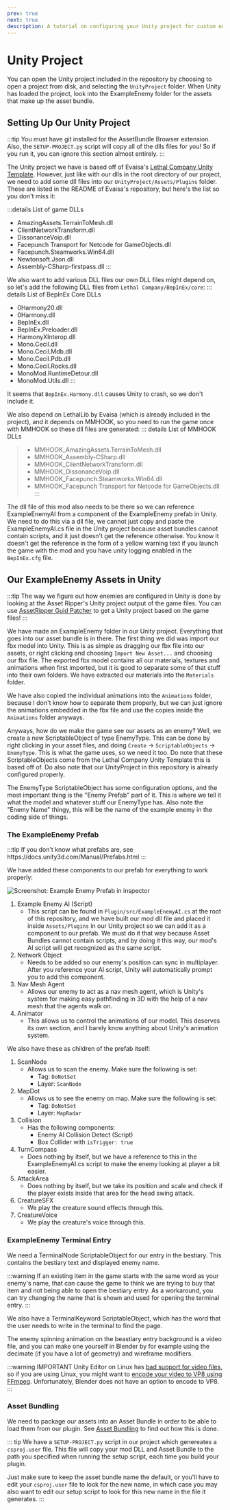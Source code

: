 ```yaml
---
prev: true
next: true
description: A tutorial on configuring your Unity project for custom enemies.
---
```


# Unity Project

You can open the Unity project included in the repository by choosing to open a project from disk, and selecting the `UnityProject` folder. When Unity has loaded the project, look into the ExampleEnemy folder for the assets that make up the asset bundle.

## Setting Up Our Unity Project

:::tip
You must have git installed for the AssetBundle Browser extension.\
Also, the `SETUP-PROJECT.py` script will copy all of the dlls files for you! So if you run it, you can ignore this section almost entirely.
:::

The Unity project we have is based off of Evaisa's [Lethal Company Unity Template](https://github.com/EvaisaDev/LethalCompanyUnityTemplate/). However, just like with our dlls in the root directory of our project, we need to add some dll files into our `UnityProject/Assets/Plugins` folder. These are listed in the README of Evaisa's repository, but here's the list so you don't miss it:

:::details List of game DLLs

- AmazingAssets.TerrainToMesh.dll
- ClientNetworkTransform.dll
- DissonanceVoip.dll
- Facepunch Transport for Netcode for GameObjects.dll
- Facepunch.Steamworks.Win64.dll
- Newtonsoft.Json.dll
- Assembly-CSharp-firstpass.dll
  :::

We also want to add various DLL files our own DLL files might depend on, so let's add the following DLL files from `Lethal Company/BepInEx/core`:
::: details List of BepInEx Core DLLs

- 0Harmony20.dll
- 0Harmony.dll
- BepInEx.dll
- BepInEx.Preloader.dll
- HarmonyXInterop.dll
- Mono.Cecil.dll
- Mono.Cecil.Mdb.dll
- Mono.Cecil.Pdb.dll
- Mono.Cecil.Rocks.dll
- MonoMod.RuntimeDetour.dll
- MonoMod.Utils.dll
  :::

It seems that `BepInEx.Harmony.dll` causes Unity to crash, so we don't include it.

We also depend on LethalLib by Evaisa (which is already included in the project), and it depends on MMHOOK, so you need to run the game once with MMHOOK so these dll files are generated:
::: details List of MMHOOK DLLs

> - MMHOOK_AmazingAssets.TerrainToMesh.dll
> - MMHOOK_Assembly-CSharp.dll
> - MMHOOK_ClientNetworkTransform.dll
> - MMHOOK_DissonanceVoip.dll
> - MMHOOK_Facepunch.Steamworks.Win64.dll
> - MMHOOK_Facepunch Transport for Netcode for GameObjects.dll
>   :::

The dll file of this mod also needs to be there so we can reference ExampleEnemyAI from a component of the ExampleEnemy prefab in Unity. We need to do this via a dll file, we cannot just copy and paste the ExampleEnemyAI.cs file in the Unity project because asset bundles cannot contain scripts, and it just doesn't get the reference otherwise. You know it doesn't get the reference in the form of a yellow warning text if you launch the game with the mod and you have unity logging enabled in the `BepInEx.cfg` file.

## Our ExampleEnemy Assets in Unity

:::tip
The way we figure out how enemies are configured in Unity is done by looking at the Asset Ripper's Unity project output of the game files. You can use [AssetRipper Guid Patcher](https://github.com/ChrisFeline/AssetRipperGuidPatcher) to get a Unity project based on the game files!
:::

We have made an ExampleEnemy folder in our Unity project. Everything that goes into our asset bundle is in there.
The first thing we did was import our fbx model into Unity. This is as simple as dragging our fbx file into our assets, or right clicking and choosing `Import New Asset...` and choosing our fbx file. The exported fbx model contains all our materials, textures and animations when first imported, but it is good to separate some of that stuff into their own folders. We have extracted our materials into the `Materials` folder.

We have also copied the individual animations into the `Animations` folder, because I don't know how to separate them properly, but we can just ignore the animations embedded in the fbx file and use the copies inside the `Animations` folder anyways.

Anyways, how do we make the game see our assets as an enemy? Well, we create a new ScriptableObject of type EnemyType. This can be done by right clicking in your asset files, and doing `Create` -> `ScriptableObjects` -> `EnemyType`. This is what the game uses, so we need it too. Do note that these ScriptableObjects come from the Lethal Company Unity Template this is based off of. Do also note that our UnityProject in this repository is already configured properly.

The EnemyType ScriptableObject has some configuration options, and the most important thing is the "Enemy Prefab" part of it. This is where we tell it what the model and whatever stuff our EnemyType has. Also note the "Enemy Name" thingy, this will be the name of the example enemy in the coding side of things.

### The ExampleEnemy Prefab

:::tip
If you don't know what prefabs are, see https\://docs.unity3d.com/Manual/Prefabs.html
:::

We have added these components to our prefab for everything to work properly:

![Screenshot: Example Enemy Prefab in inspector](/images/lethallib/custom-enemies/unity/ExampleEnemyInspector.png)

1. Example Enemy AI (Script)
   - This script can be found in `Plugin/src/ExampleEnemyAI.cs` at the root of this repository, and we have built our mod dll file and placed it inside `Assets/Plugins` in our Unity project so we can add it as a component to our prefab. We must do it that way because Asset Bundles cannot contain scripts, and by doing it this way, our mod's AI script will get recognized as the same script.
2. Network Object
   - Needs to be added so our enemy's position can sync in multiplayer. After you reference your AI script, Unity will automatically prompt you to add this component.
3. Nav Mesh Agent
   - Allows our enemy to act as a nav mesh agent, which is Unity's system for making easy pathfinding in 3D with the help of a nav mesh that the agents walk on.
4. Animator
   - This allows us to control the animations of our model. This deserves its own section, and I barely know anything about Unity's animation system.

We also have these as children of the prefab itself:

1. ScanNode
   - Allows us to scan the enemy. Make sure the following is set:
     - Tag: `DoNotSet`
     - Layer: `ScanNode`
2. MapDot
   - Allows us to see the enemy on map. Make sure the following is set:
     - Tag: `DoNotSet`
     - Layer: `MapRadar`
3. Collision
   - Has the following components:
     - Enemy AI Collision Detect (Script)
     - Box Collider with `isTrigger: true`
4. TurnCompass
   - Does nothing by itself, but we have a reference to this in the ExampleEnemyAI.cs script to make the enemy looking at player a bit easier.
5. AttackArea
   - Does nothing by itself, but we take its position and scale and check if the player exists inside that area for the head swing attack.
6. CreatureSFX
   - We play the creature sound effects through this.
7. CreatureVoice
   - We play the creature's voice through this.

### ExampleEnemy Terminal Entry

We need a TerminalNode ScriptableObject for our entry in the bestiary. This contains the bestiary text and displayed enemy name.

:::warning
If an existing item in the game starts with the same word as your enemy's name, that can cause the game to think we are trying to buy that item and not being able to open the bestiary entry. As a workaround, you can try changing the name that is shown and used for opening the terminal entry.
:::

We also have a TerminalKeyword ScriptableObject, which has the word that the user needs to write in the terminal to find the page.

The enemy spinning animation on the beastiary entry background is a video file, and you can make one yourself in Blender by for example using the decimate (if you have a lot of geometry) and wireframe modifiers.

:::warning IMPORTANT
Unity Editor on Linux has [bad support for video files](https://docs.unity3d.com/Manual/VideoSources-FileCompatibility.html), so if you are using Linux, you might want to [encode your video to VP8 using FFmpeg](https://trac.ffmpeg.org/wiki/Encode/VP8). Unfortunately, Blender does not have an option to encode to VP8.
:::

### Asset Bundling

We need to package our assets into an Asset Bundle in order to be able to load them from our plugin. See [Asset Bundling](/dev/intermediate/asset-bundling) to find out how this is done.

::: tip
We have a `SETUP-PROJECT.py` script in our project which genereates a `csproj.user` file. This file will copy your mod DLL and Asset Bundle to the path you specified when running the setup script, each time you build your plugin.

Just make sure to keep the asset bundle name the default, or you'll have to edit your `csproj.user` file to look for the new name, in which case you may also want to edit our setup script to look for this new name in the file it generates.
:::
